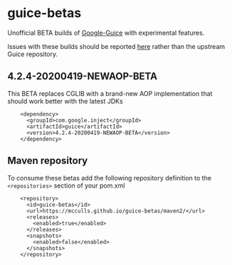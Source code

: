 # guice-betas

Unofficial BETA builds of [Google-Guice](https://github.com/google/guice) with experimental features.

Issues with these builds should be reported [here](https://github.com/mcculls/guice-betas/issues) rather than the upstream Guice repository.

## 4.2.4-20200419-NEWAOP-BETA

This BETA replaces CGLIB with a brand-new AOP implementation that should work better with the latest JDKs

```
    <dependency>
      <groupId>com.google.inject</groupId>
      <artifactId>guice</artifactId>
      <version>4.2.4-20200419-NEWAOP-BETA</version>
    </dependency>
```

## Maven repository

To consume these betas add the following repository definition to the `<repositories>` section of your pom.xml
```
    <repository>
      <id>guice-betas</id>
      <url>https://mcculls.github.io/guice-betas/maven2/</url>
      <releases>
        <enabled>true</enabled>
      </releases>
      <snapshots>
        <enabled>false</enabled>
      </snapshots>
    </repository>
```
